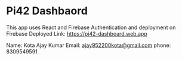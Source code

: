 # Pi42 Dashbaord

This app uses React and Firebase
Authentication and deployment on Firebase
Deployed Link: https://pi42-dashboard.web.app

Name: Kota Ajay Kumar
Email: ajay952200kota@gmail.com
phone: 8309549591